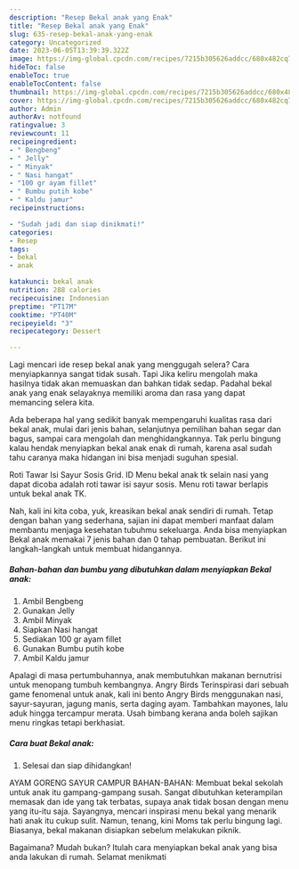 ```yaml
---
description: "Resep Bekal anak yang Enak"
title: "Resep Bekal anak yang Enak"
slug: 635-resep-bekal-anak-yang-enak
category: Uncategorized
date: 2023-06-05T13:39:39.322Z
image: https://img-global.cpcdn.com/recipes/7215b305626addcc/680x482cq70/bekal-anak-foto-resep-utama.jpg
hideToc: false
enableToc: true
enableTocContent: false
thumbnail: https://img-global.cpcdn.com/recipes/7215b305626addcc/680x482cq70/bekal-anak-foto-resep-utama.jpg
cover: https://img-global.cpcdn.com/recipes/7215b305626addcc/680x482cq70/bekal-anak-foto-resep-utama.jpg
author: Admin
authorAv: notfound
ratingvalue: 3
reviewcount: 11
recipeingredient:
- " Bengbeng"
- " Jelly"
- " Minyak"
- " Nasi hangat"
- "100 gr ayam fillet"
- " Bumbu putih kobe"
- " Kaldu jamur"
recipeinstructions:

- "Sudah jadi dan siap dinikmati!"
categories:
- Resep
tags:
- bekal
- anak

katakunci: bekal anak 
nutrition: 288 calories
recipecuisine: Indonesian
preptime: "PT17M"
cooktime: "PT40M"
recipeyield: "3"
recipecategory: Dessert

---
```



Lagi mencari ide resep bekal anak yang menggugah selera? Cara menyiapkannya sangat tidak susah. Tapi Jika keliru mengolah maka hasilnya tidak akan memuaskan dan bahkan tidak sedap. Padahal bekal anak yang enak selayaknya memiliki aroma dan rasa yang dapat memancing selera kita.


Ada beberapa hal yang sedikit banyak mempengaruhi kualitas rasa dari bekal anak, mulai dari jenis bahan, selanjutnya pemilihan bahan segar dan bagus, sampai cara mengolah dan menghidangkannya. Tak perlu bingung kalau hendak menyiapkan bekal anak enak di rumah, karena asal sudah tahu caranya maka hidangan ini bisa menjadi suguhan spesial.

Roti Tawar Isi Sayur Sosis Grid. ID Menu bekal anak tk selain nasi yang dapat dicoba adalah roti tawar isi sayur sosis. Menu roti tawar berlapis untuk bekal anak TK.


Nah, kali ini kita coba, yuk, kreasikan bekal anak sendiri di rumah. Tetap dengan bahan yang sederhana, sajian ini dapat memberi manfaat dalam membantu menjaga kesehatan tubuhmu sekeluarga. Anda bisa menyiapkan Bekal anak memakai 7 jenis bahan dan 0 tahap pembuatan. Berikut ini langkah-langkah untuk membuat hidangannya.

<!--inarticleads1-->

##### Bahan-bahan dan bumbu yang dibutuhkan dalam menyiapkan Bekal anak:

1. Ambil  Bengbeng
1. Gunakan  Jelly
1. Ambil  Minyak
1. Siapkan  Nasi hangat
1. Sediakan 100 gr ayam fillet
1. Gunakan  Bumbu putih kobe
1. Ambil  Kaldu jamur


Apalagi di masa pertumbuhannya, anak membutuhkan makanan bernutrisi untuk menopang tumbuh kembangnya. Angry Birds Terinspirasi dari sebuah game fenomenal untuk anak, kali ini bento Angry Birds menggunakan nasi, sayur-sayuran, jagung manis, serta daging ayam. Tambahkan mayones, lalu aduk hingga tercampur merata. Usah bimbang kerana anda boleh sajikan menu ringkas tetapi berkhasiat. 

<!--inarticleads2-->

##### Cara buat Bekal anak:


1. Selesai dan siap dihidangkan!

AYAM GORENG SAYUR CAMPUR BAHAN-BAHAN: Membuat bekal sekolah untuk anak itu gampang-gampang susah. Sangat dibutuhkan keterampilan memasak dan ide yang tak terbatas, supaya anak tidak bosan dengan menu yang itu-itu saja. Sayangnya, mencari inspirasi menu bekal yang menarik hati anak itu cukup sulit. Namun, tenang, kini Moms tak perlu bingung lagi. Biasanya, bekal makanan disiapkan sebelum melakukan piknik. 

Bagaimana? Mudah bukan? Itulah cara menyiapkan bekal anak yang bisa anda lakukan di rumah. Selamat menikmati
